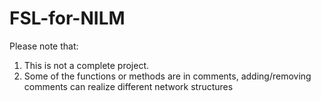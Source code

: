 # FSL-for-NILM
Please note that:
1. This is not a complete project.
2. Some of the functions or methods are in comments, adding/removing comments can realize different network structures
